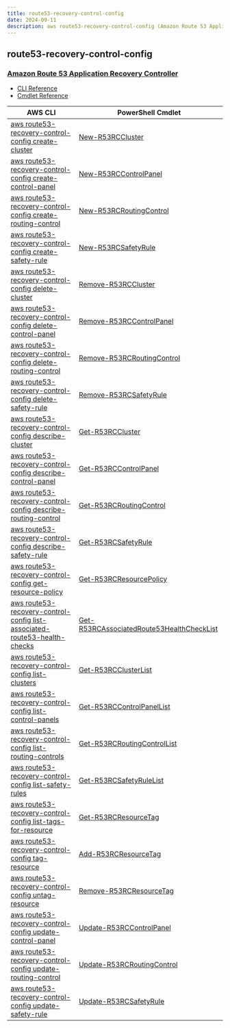 ```yaml
---
title: route53-recovery-control-config
date: 2024-09-11
description: aws route53-recovery-control-config (Amazon Route 53 Application Recovery Controller) command/cmdlet list.
---
```


## route53-recovery-control-config

### [Amazon Route 53 Application Recovery Controller](https://aws.amazon.com/route53/application-recovery-controller/)

* [CLI Reference](https://awscli.amazonaws.com/v2/documentation/api/latest/reference/route53-recovery-control-config/index.html)
* [Cmdlet Reference](https://docs.aws.amazon.com/powershell/latest/reference/items/Route53RecoveryControlConfig_cmdlets.html)

|AWS CLI|PowerShell Cmdlet|
|----|----|
|[aws route53-recovery-control-config create-cluster](https://awscli.amazonaws.com/v2/documentation/api/latest/reference/route53-recovery-control-config/create-cluster.html)|[New-R53RCCluster](https://docs.aws.amazon.com/powershell/latest/reference/items/New-R53RCCluster.html)|
|[aws route53-recovery-control-config create-control-panel](https://awscli.amazonaws.com/v2/documentation/api/latest/reference/route53-recovery-control-config/create-control-panel.html)|[New-R53RCControlPanel](https://docs.aws.amazon.com/powershell/latest/reference/items/New-R53RCControlPanel.html)|
|[aws route53-recovery-control-config create-routing-control](https://awscli.amazonaws.com/v2/documentation/api/latest/reference/route53-recovery-control-config/create-routing-control.html)|[New-R53RCRoutingControl](https://docs.aws.amazon.com/powershell/latest/reference/items/New-R53RCRoutingControl.html)|
|[aws route53-recovery-control-config create-safety-rule](https://awscli.amazonaws.com/v2/documentation/api/latest/reference/route53-recovery-control-config/create-safety-rule.html)|[New-R53RCSafetyRule](https://docs.aws.amazon.com/powershell/latest/reference/items/New-R53RCSafetyRule.html)|
|[aws route53-recovery-control-config delete-cluster](https://awscli.amazonaws.com/v2/documentation/api/latest/reference/route53-recovery-control-config/delete-cluster.html)|[Remove-R53RCCluster](https://docs.aws.amazon.com/powershell/latest/reference/items/Remove-R53RCCluster.html)|
|[aws route53-recovery-control-config delete-control-panel](https://awscli.amazonaws.com/v2/documentation/api/latest/reference/route53-recovery-control-config/delete-control-panel.html)|[Remove-R53RCControlPanel](https://docs.aws.amazon.com/powershell/latest/reference/items/Remove-R53RCControlPanel.html)|
|[aws route53-recovery-control-config delete-routing-control](https://awscli.amazonaws.com/v2/documentation/api/latest/reference/route53-recovery-control-config/delete-routing-control.html)|[Remove-R53RCRoutingControl](https://docs.aws.amazon.com/powershell/latest/reference/items/Remove-R53RCRoutingControl.html)|
|[aws route53-recovery-control-config delete-safety-rule](https://awscli.amazonaws.com/v2/documentation/api/latest/reference/route53-recovery-control-config/delete-safety-rule.html)|[Remove-R53RCSafetyRule](https://docs.aws.amazon.com/powershell/latest/reference/items/Remove-R53RCSafetyRule.html)|
|[aws route53-recovery-control-config describe-cluster](https://awscli.amazonaws.com/v2/documentation/api/latest/reference/route53-recovery-control-config/describe-cluster.html)|[Get-R53RCCluster](https://docs.aws.amazon.com/powershell/latest/reference/items/Get-R53RCCluster.html)|
|[aws route53-recovery-control-config describe-control-panel](https://awscli.amazonaws.com/v2/documentation/api/latest/reference/route53-recovery-control-config/describe-control-panel.html)|[Get-R53RCControlPanel](https://docs.aws.amazon.com/powershell/latest/reference/items/Get-R53RCControlPanel.html)|
|[aws route53-recovery-control-config describe-routing-control](https://awscli.amazonaws.com/v2/documentation/api/latest/reference/route53-recovery-control-config/describe-routing-control.html)|[Get-R53RCRoutingControl](https://docs.aws.amazon.com/powershell/latest/reference/items/Get-R53RCRoutingControl.html)|
|[aws route53-recovery-control-config describe-safety-rule](https://awscli.amazonaws.com/v2/documentation/api/latest/reference/route53-recovery-control-config/describe-safety-rule.html)|[Get-R53RCSafetyRule](https://docs.aws.amazon.com/powershell/latest/reference/items/Get-R53RCSafetyRule.html)|
|[aws route53-recovery-control-config get-resource-policy](https://awscli.amazonaws.com/v2/documentation/api/latest/reference/route53-recovery-control-config/get-resource-policy.html)|[Get-R53RCResourcePolicy](https://docs.aws.amazon.com/powershell/latest/reference/items/Get-R53RCResourcePolicy.html)|
|[aws route53-recovery-control-config list-associated-route53-health-checks](https://awscli.amazonaws.com/v2/documentation/api/latest/reference/route53-recovery-control-config/list-associated-route53-health-checks.html)|[Get-R53RCAssociatedRoute53HealthCheckList](https://docs.aws.amazon.com/powershell/latest/reference/items/Get-R53RCAssociatedRoute53HealthCheckList.html)|
|[aws route53-recovery-control-config list-clusters](https://awscli.amazonaws.com/v2/documentation/api/latest/reference/route53-recovery-control-config/list-clusters.html)|[Get-R53RCClusterList](https://docs.aws.amazon.com/powershell/latest/reference/items/Get-R53RCClusterList.html)|
|[aws route53-recovery-control-config list-control-panels](https://awscli.amazonaws.com/v2/documentation/api/latest/reference/route53-recovery-control-config/list-control-panels.html)|[Get-R53RCControlPanelList](https://docs.aws.amazon.com/powershell/latest/reference/items/Get-R53RCControlPanelList.html)|
|[aws route53-recovery-control-config list-routing-controls](https://awscli.amazonaws.com/v2/documentation/api/latest/reference/route53-recovery-control-config/list-routing-controls.html)|[Get-R53RCRoutingControlList](https://docs.aws.amazon.com/powershell/latest/reference/items/Get-R53RCRoutingControlList.html)|
|[aws route53-recovery-control-config list-safety-rules](https://awscli.amazonaws.com/v2/documentation/api/latest/reference/route53-recovery-control-config/list-safety-rules.html)|[Get-R53RCSafetyRuleList](https://docs.aws.amazon.com/powershell/latest/reference/items/Get-R53RCSafetyRuleList.html)|
|[aws route53-recovery-control-config list-tags-for-resource](https://awscli.amazonaws.com/v2/documentation/api/latest/reference/route53-recovery-control-config/list-tags-for-resource.html)|[Get-R53RCResourceTag](https://docs.aws.amazon.com/powershell/latest/reference/items/Get-R53RCResourceTag.html)|
|[aws route53-recovery-control-config tag-resource](https://awscli.amazonaws.com/v2/documentation/api/latest/reference/route53-recovery-control-config/tag-resource.html)|[Add-R53RCResourceTag](https://docs.aws.amazon.com/powershell/latest/reference/items/Add-R53RCResourceTag.html)|
|[aws route53-recovery-control-config untag-resource](https://awscli.amazonaws.com/v2/documentation/api/latest/reference/route53-recovery-control-config/untag-resource.html)|[Remove-R53RCResourceTag](https://docs.aws.amazon.com/powershell/latest/reference/items/Remove-R53RCResourceTag.html)|
|[aws route53-recovery-control-config update-control-panel](https://awscli.amazonaws.com/v2/documentation/api/latest/reference/route53-recovery-control-config/update-control-panel.html)|[Update-R53RCControlPanel](https://docs.aws.amazon.com/powershell/latest/reference/items/Update-R53RCControlPanel.html)|
|[aws route53-recovery-control-config update-routing-control](https://awscli.amazonaws.com/v2/documentation/api/latest/reference/route53-recovery-control-config/update-routing-control.html)|[Update-R53RCRoutingControl](https://docs.aws.amazon.com/powershell/latest/reference/items/Update-R53RCRoutingControl.html)|
|[aws route53-recovery-control-config update-safety-rule](https://awscli.amazonaws.com/v2/documentation/api/latest/reference/route53-recovery-control-config/update-safety-rule.html)|[Update-R53RCSafetyRule](https://docs.aws.amazon.com/powershell/latest/reference/items/Update-R53RCSafetyRule.html)|

